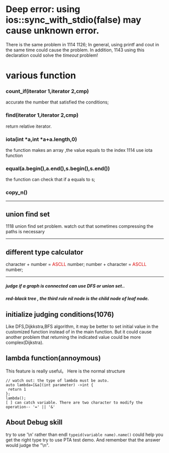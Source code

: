 # Deep error: using ios::sync_with_stdio(false) may cause unknown error.
There is the same problem in 1114 1126;
In general, using printf and cout in the same time could cause the problem.
In addition, 1143 using this declaration could solve the <em>timeout</em> problem!

# various function
### count_if(iterator 1,iterator 2,cmp) 
accurate the number that satisfied the conditions;
### find(iterator 1,iterator 2,cmp) 
return relative iterator.
### iota(int *a,int *a+a.length,0) 
the function makes an array ,the value equals to the index
1114 use iota function 
### equal(a.begin(),a.end(),s.begin(),s.end())
the function can check that if a equals to s;

### copy_n()
***

## union find set
1118 union find set problem. watch out that sometimes compressing the paths is necessary

***

## different type calculator
character + number = <font color="#dd0000">ASCLL</font> number;
number + character = <font color="#dd0000">ASCLL</font> number;
  
***
##### judge if a graph is connected can use DFS or union set..

##### red-black tree , the third rule nil node is the child node of leaf node.

## initialize judging conditions(1076)
Like DFS,Dijkkstra,BFS algorithm, it may be better to set initial value in the customized function instead of in the main function.
But it could cause another problem that returning the indicated value could be more complex(Dijkstra).

## lambda function(annoymous)
This feature is really useful。
Here is the normal structure
```
// watch out: the type of lambda must be auto.
auto lambda=[&a](int parameter) ->int {
 return 1
};
lambda();
[ ] can catch variable. There are two character to modify the operation-- '=' || '&'
```
## About Debug skill
try to use '\n' rather than endl
``` typeid(variable name).name() ``` could help you get the right type
try to use PTA test demo. And remember that the answer would judge the "\n".